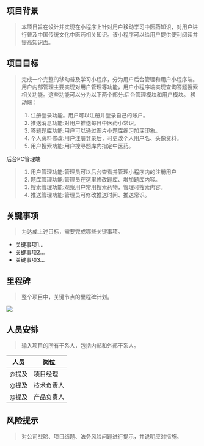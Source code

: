 ## 项目背景
> 本项目旨在设计并实现在小程序上针对用户移动学习中医药知识，对用户进行普及中国传统文化中医药相关知识。该小程序可以给用户提供便利阅读并提高知识面。

## 项目目标
> 完成一个完整的移动普及学习小程序，分为用户后台管理和用户小程序端。用户内部管理主要实现对用户管理等功能，用户小程序端实现查询答题搜索相关功能。这些功能可以分为以下两个部分:后台管理模块和用户模块。
> 移动端：
> 1. 注册登录功能。用户可以注册并登录自己的账户。
> 2. 推送消息功能:对用户推送每日中医药小常识。
> 3. 答题题库功能:用户可以通过图片小题库练习加深印象。
> 4. 个人资料修改:用户注册登录后，可更改个人用户名、头像资料。
> 5. 用户搜索功能:用户搜寻题库内指定中医药。
> 
后台PC管理端
> 1. 用户管理功能:管理员可以后台查看并管理小程序内的注册用户
> 2. 题库管理功能:管理员在这里修改题库、增加题库内容。
> 3. 搜索管理功能:观察用户常用搜索药物，管理可搜索内容。
> 4. 推送管理功能:管理员可修改推送时间、推送常识。


## 关键事项
> 为达成上述目标，需要完成哪些关键事项。

- 关键事项1...
- 关键事项2...
- 关键事项3...
## 里程碑
> 整个项目中，关键节点的里程碑计划。

![](https://cdn.nlark.com/yuque/0/2022/jpeg/956523/1657187439577-9e5f23b1-b37f-41ff-989b-646e87f85d6d.jpeg)
## 人员安排
> 输入项目的所有干系人，包括内部和外部干系人。

| **人员** | **岗位** |
| --- | --- |
| @提及 | 项目经理 |
| @提及 | 技术负责人 |
| @提及 | 产品负责人 |

## 风险提示
> 对公司战略、项目结题、法务风险问题进行提示，并说明应对措施。


